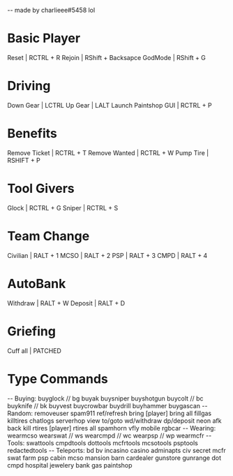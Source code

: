 -- made by charlieee#5458 lol

# Basic Player
Reset | RCTRL + R
Rejoin | RShift + Backsapce
GodMode | RShift + G

# Driving
Down Gear | LCTRL
Up Gear | LALT
Launch Paintshop GUI | RCTRL + P

# Benefits
Remove Ticket | RCTRL + T
Remove Wanted | RCTRL + W
Pump Tire | RSHIFT + P

# Tool Givers
Glock | RCTRL + G
Sniper | RCTRL + S

# Team Change
Civilian | RALT + 1
MCSO | RALT + 2
PSP |  RALT + 3
CMPD | RALT + 4

# AutoBank
Withdraw | RALT + W
Deposit | RALT + D

# Griefing
Cuff all | PATCHED

# Type Commands
-- Buying:
buyglock // bg
buyak
buysniper
buyshotgun
buycolt // bc
buyknife // bk
buyvest
buycrowbar
buydrill
buyhammer
buygascan
-- Random: 
removeuser
spam911
ref/refresh
bring [player]
bring all
fillgas
killtires
chatlogs
serverhop
view
to/goto
wd/withdraw
dp/deposit
neon
afk
back
kill
rtires [player]
rtires all
spamhorn
vfly
mobile
rgbcar
-- Wearing:
wearmcso
wearswat // ws
wearcmpd // wc
wearpsp // wp
wearmcfr
-- Tools:
swattools
cmpdtools
dottools
mcfrtools
mcsotools
psptools
redactedtools
-- Teleports:
bd
bv
incasino
casino
adminapts
civ
secret
mcfr
swat
farm
psp
cabin
mcso
mansion
barn
cardealer
gunstore
gunrange
dot
cmpd
hospital
jewelery
bank
gas
paintshop

